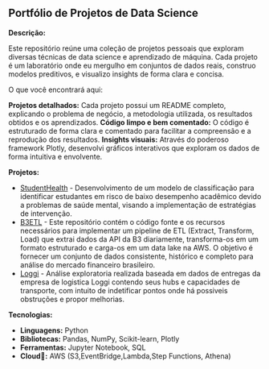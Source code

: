 ## Portfólio de Projetos de Data Science

**Descrição:**

Este repositório reúne uma coleção de projetos pessoais que exploram diversas técnicas de data science e aprendizado de máquina. Cada projeto é um laboratório onde eu mergulho em conjuntos de dados reais, construo modelos preditivos, e visualizo insights de forma clara e concisa.


O que você encontrará aqui:

**Projetos detalhados:** Cada projeto possui um README completo, explicando o problema de negócio, a metodologia utilizada, os resultados obtidos e os aprendizados.
**Código limpo e bem comentado:** O código é estruturado de forma clara e comentado para facilitar a compreensão e a reprodução dos resultados.
**Insights visuais:** Através do poderoso framework Plotly, desenvolvi gráficos interativos que exploram os dados de forma intuitiva e envolvente.

**Projetos:**

* [StudentHealth](https://github.com/miguelssouza/datascience/tree/main/StudentHealth) - Desenvolvimento de um modelo de classificação para identificar estudantes em risco de baixo desempenho acadêmico devido a problemas de saúde mental, visando a implementação de estratégias de intervenção.
* [B3ETL](https://github.com/miguelssouza/B3ETL.git) - Este repositório contém o código fonte e os recursos necessários para implementar um pipeline de ETL (Extract, Transform, Load) que extrai dados da API da B3 diariamente, transforma-os em um formato estruturado e carga-os em um data lake na AWS. O objetivo é fornecer um conjunto de dados consistente, histórico e completo para análise do mercado financeiro brasileiro.
* [Loggi](https://github.com/miguelssouza/datascience/tree/main/Loggi) - Análise exploratoria realizada baseada em dados de entregas da empresa de logistica Loggi contendo seus hubs e capacidades de transporte, com intuito de indetificar pontos onde há possiveis obstruções e propor melhorias.

**Tecnologias:**

* **Linguagens:** Python
* **Bibliotecas:** Pandas, NumPy, Scikit-learn, Plotly
* **Ferramentas:** Jupyter Notebook, SQL
* **Cloud:** AWS (S3,EventBridge,Lambda,Step Functions, Athena)
